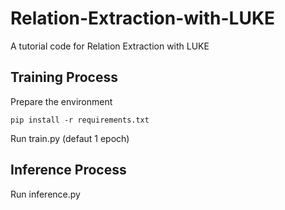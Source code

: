 # Relation-Extraction-with-LUKE
A tutorial code for Relation Extraction with LUKE

## Training Process
Prepare the environment
```
pip install -r requirements.txt
```
Run train.py (defaut 1 epoch)

## Inference Process
Run inference.py